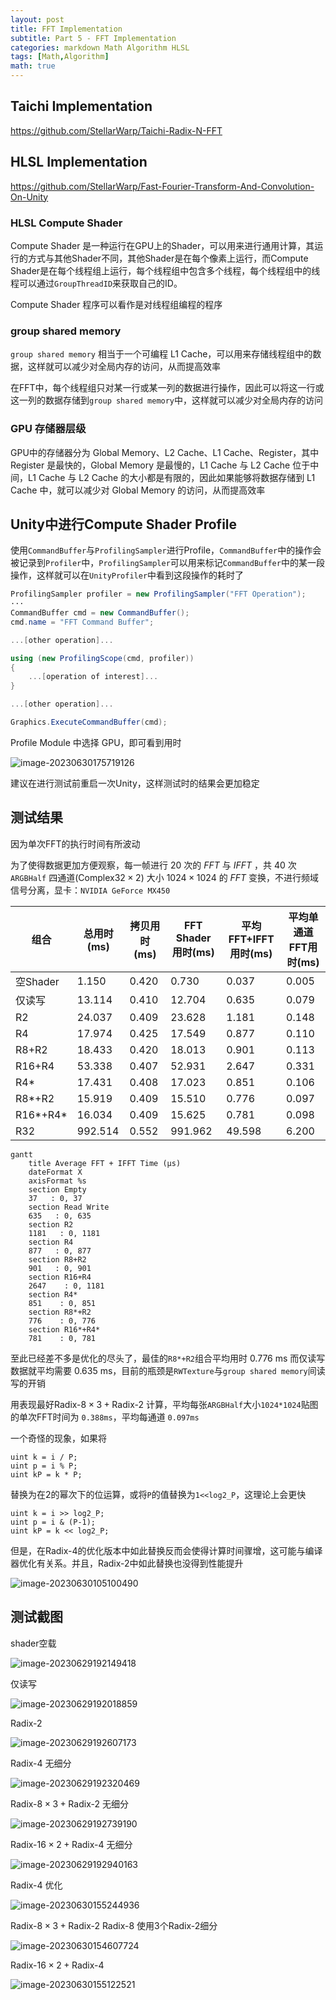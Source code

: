 ```yaml
---
layout: post
title: FFT Implementation
subtitle: Part 5 - FFT Implementation
categories: markdown Math Algorithm HLSL
tags: [Math,Algorithm]
math: true
---
```


## Taichi Implementation

https://github.com/StellarWarp/Taichi-Radix-N-FFT


## HLSL Implementation

https://github.com/StellarWarp/Fast-Fourier-Transform-And-Convolution-On-Unity

### HLSL Compute Shader

Compute Shader 是一种运行在GPU上的Shader，可以用来进行通用计算，其运行的方式与其他Shader不同，其他Shader是在每个像素上运行，而Compute Shader是在每个线程组上运行，每个线程组中包含多个线程，每个线程组中的线程可以通过`GroupThreadID`来获取自己的ID。

Compute Shader 程序可以看作是对线程组编程的程序

### group shared memory

`group shared memory` 相当于一个可编程 L1 Cache，可以用来存储线程组中的数据，这样就可以减少对全局内存的访问，从而提高效率

在FFT中，每个线程组只对某一行或某一列的数据进行操作，因此可以将这一行或这一列的数据存储到`group shared memory`中，这样就可以减少对全局内存的访问

### GPU 存储器层级

GPU中的存储器分为 Global Memory、L2 Cache、L1 Cache、Register，其中 Register 是最快的，Global Memory 是最慢的，L1 Cache 与 L2 Cache 位于中间，L1 Cache 与 L2 Cache 的大小都是有限的，因此如果能够将数据存储到 L1 Cache 中，就可以减少对 Global Memory 的访问，从而提高效率



## Unity中进行Compute Shader Profile 

使用`CommandBuffer`与`ProfilingSampler`进行Profile，`CommandBuffer`中的操作会被记录到`Profiler`中，`ProfilingSampler`可以用来标记`CommandBuffer`中的某一段操作，这样就可以在`UnityProfiler`中看到这段操作的耗时了

```C#
ProfilingSampler profiler = new ProfilingSampler("FFT Operation");
···
CommandBuffer cmd = new CommandBuffer();
cmd.name = "FFT Command Buffer";

...[other operation]...

using (new ProfilingScope(cmd, profiler))
{
    ...[operation of interest]...
}

...[other operation]...

Graphics.ExecuteCommandBuffer(cmd);
```

Profile Module 中选择 GPU，即可看到用时

![image-20230630175719126](https://cdn.jsdelivr.net/gh/StellarWarp/StellarWarp.github.io@main/img/image-20230630175719126.png)

建议在进行测试前重启一次Unity，这样测试时的结果会更加稳定

## 测试结果

因为单次FFT的执行时间有所波动

为了使得数据更加方便观察，每一帧进行 $20$ 次的 $FFT$ 与 $IFFT$ ，共 $40$ 次 `ARGBHalf` 四通道($\text{Complex32} \times 2$) 大小 $1024 \times 1024$ 的 $FFT$ 变换，不进行频域信号分离，显卡：`NVIDIA GeForce MX450`

| 组合     | 总用时(ms) | 拷贝用时(ms) | FFT Shader 用时(ms) | 平均FFT+IFFT用时(ms) | 平均单通道FFT用时(ms) |
| -------- | ---------- | ------------ | ------------------- | -------------------- | --------------------- |
| 空Shader | 1.150      | 0.420        | 0.730               | 0.037                | 0.005                 |
| 仅读写   | 13.114     | 0.410        | 12.704              | 0.635                | 0.079                 |
| R2       | 24.037     | 0.409        | 23.628              | 1.181                | 0.148                 |
| R4       | 17.974     | 0.425        | 17.549              | 0.877                | 0.110                 |
| R8+R2    | 18.433     | 0.420        | 18.013              | 0.901                | 0.113                 |
| R16+R4   | 53.338     | 0.407        | 52.931              | 2.647                | 0.331                 |
| R4*      | 17.431     | 0.408        | 17.023              | 0.851                | 0.106                 |
| R8*+R2   | 15.919     | 0.409        | 15.510              | 0.776                | 0.097                 |
| R16*+R4* | 16.034     | 0.409        | 15.625              | 0.781                | 0.098                 |
| R32      | 992.514    | 0.552        | 991.962             | 49.598               | 6.200                 |

```mermaid
gantt
    title Average FFT + IFFT Time (μs)
    dateFormat X
    axisFormat %s
    section Empty
    37   : 0, 37
    section Read Write
    635   : 0, 635
    section R2
    1181   : 0, 1181
    section R4
    877   : 0, 877
    section R8+R2
    901   : 0, 901
    section R16+R4
    2647    : 0, 1181
    section R4*
    851    : 0, 851
    section R8*+R2
    776    : 0, 776
    section R16*+R4*
    781    : 0, 781
```

至此已经差不多是优化的尽头了，最佳的`R8*+R2`组合平均用时 0.776 ms 而仅读写数据就平均需要 0.635 ms，目前的瓶颈是`RWTexture`与`group shared memory`间读写的开销


用表现最好$\text{Radix-8} \times 3 + \text{Radix-2}$ 计算，平均每张`ARGBHalf`大小`1024*1024`贴图的单次FFT时间为 `0.388ms`，平均每通道 `0.097ms` 



一个奇怪的现象，如果将

```hlsl
uint k = i / P;
uint p = i % P;
uint kP = k * P;
```

替换为在2的幂次下的位运算，或将`P`的值替换为`1<<log2_P`，这理论上会更快

```hlsl
uint k = i >> log2_P;
uint p = i & (P-1);
uint kP = k << log2_P;
```

但是，在Radix-4的优化版本中如此替换反而会使得计算时间骤增，这可能与编译器优化有关系。并且，Radix-2中如此替换也没得到性能提升

![image-20230630105100490](https://cdn.jsdelivr.net/gh/StellarWarp/StellarWarp.github.io@main/img/image-20230630105100490.png)


## 测试截图

shader空载

![image-20230629192149418](https://cdn.jsdelivr.net/gh/StellarWarp/StellarWarp.github.io@main/img/image-20230629192149418.png)

仅读写

![image-20230629192018859](https://cdn.jsdelivr.net/gh/StellarWarp/StellarWarp.github.io@main/img/image-20230629192018859.png)

$\text{Radix-2}$

![image-20230629192607173](https://cdn.jsdelivr.net/gh/StellarWarp/StellarWarp.github.io@main/img/image-20230629192607173.png)

$\text{Radix-4}$ 无细分

![image-20230629192320469](https://cdn.jsdelivr.net/gh/StellarWarp/StellarWarp.github.io@main/img/image-20230629192320469.png)

$\text{Radix-8} \times 3 + \text{Radix-2}$ 无细分

![image-20230629192739190](https://cdn.jsdelivr.net/gh/StellarWarp/StellarWarp.github.io@main/img/image-20230629192739190.png)

$\text{Radix-16} \times 2 + \text{Radix-4}$ 无细分

![image-20230629192940163](https://cdn.jsdelivr.net/gh/StellarWarp/StellarWarp.github.io@main/img/image-20230629192940163.png)



$\text{Radix-4}$ 优化

![image-20230630155244936](https://cdn.jsdelivr.net/gh/StellarWarp/StellarWarp.github.io@main/img/image-20230630155244936.png)

$\text{Radix-8} \times 3 + \text{Radix-2}$ Radix-8 使用3个Radix-2细分

![image-20230630154607724](https://cdn.jsdelivr.net/gh/StellarWarp/StellarWarp.github.io@main/img/image-20230630154607724.png)



$\text{Radix-16} \times 2 + \text{Radix-4}$ 

![image-20230630155122521](https://cdn.jsdelivr.net/gh/StellarWarp/StellarWarp.github.io@main/img/image-20230630155122521.png)









